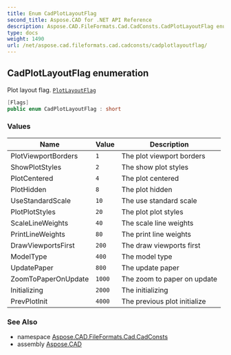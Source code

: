 ```yaml
---
title: Enum CadPlotLayoutFlag
second_title: Aspose.CAD for .NET API Reference
description: Aspose.CAD.FileFormats.Cad.CadConsts.CadPlotLayoutFlag enum. Plot layout flag. PlotLayoutFlag
type: docs
weight: 1490
url: /net/aspose.cad.fileformats.cad.cadconsts/cadplotlayoutflag/
---
```

## CadPlotLayoutFlag enumeration

Plot layout flag. [`PlotLayoutFlag`](../../aspose.cad.fileformats.cad.cadobjects/cadplotsettings/plotlayoutflag/)

```csharp
[Flags]
public enum CadPlotLayoutFlag : short
```

### Values

| Name | Value | Description |
| --- | --- | --- |
| PlotViewportBorders | `1` | The plot viewport borders |
| ShowPlotStyles | `2` | The show plot styles |
| PlotCentered | `4` | The plot centered |
| PlotHidden | `8` | The plot hidden |
| UseStandardScale | `10` | The use standard scale |
| PlotPlotStyles | `20` | The plot plot styles |
| ScaleLineWeights | `40` | The scale line weights |
| PrintLineWeights | `80` | The print line weights |
| DrawViewportsFirst | `200` | The draw viewports first |
| ModelType | `400` | The model type |
| UpdatePaper | `800` | The update paper |
| ZoomToPaperOnUpdate | `1000` | The zoom to paper on update |
| Initializing | `2000` | The initializing |
| PrevPlotInit | `4000` | The previous plot initialize |

### See Also

* namespace [Aspose.CAD.FileFormats.Cad.CadConsts](../../aspose.cad.fileformats.cad.cadconsts/)
* assembly [Aspose.CAD](../../)


